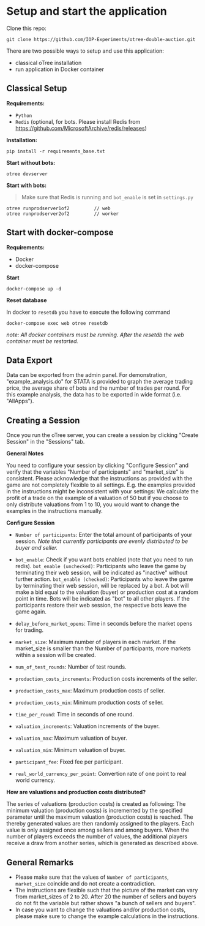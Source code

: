 # Setup and start the application

Clone this repo:
```
git clone https://github.com/IOP-Experiments/otree-double-auction.git
```


There are two possible ways to setup and use this application:

- classical oTree installation
- run application in Docker container

## Classical Setup

**Requirements:**

 - `Python`
 - `Redis` (optional, for bots. Please install Redis from <https://github.com/MicrosoftArchive/redis/releases>)

**Installation:**

```
pip install -r requirements_base.txt
```

**Start without bots:**

```
otree devserver
```

**Start with bots:**

> Make sure that Redis is running and `bot_enable` is set in `settings.py`

```
otree runprodserver1of2         // web
otree runprodserver2of2         // worker
```


## Start with docker-compose

**Requirements:**

 - Docker
 - docker-compose


**Start**
```
docker-compose up -d
```

**Reset database**

In docker to `resetdb` you have to execute the following command
```
docker-compose exec web otree resetdb
```

_note: All docker containers must be running. After the resetdb the web container must be restarted._

## Data Export
Data can be exported from the admin panel. For demonstration, "example_analysis.do" for STATA is provided to graph the average trading price, the average share of bots and the number of trades per round. For this example analysis, the data has to be exported in wide format (i.e. "AllApps").
## Creating a Session
Once you run the oTree server, you can create a session by clicking "Create Session" in the "Sessions" tab.

**General Notes**

You need to configure your session by clicking "Configure Session" and verify that the variables "Number of participants" and "market_size" is consistent.
Please acknowledge that the instructions as provided with the game are not completely flexible to all settings. E.g. the examples provided in the instructions might be inconsistent with your settings: We calculate the profit of a trade on the example of a valuation of 50 but if you choose to only distribute valuations from 1 to 10, you would want to change the examples in the instructions manually.

**Configure Session**

- `Number of participants`: Enter the total amount of participants of your session. _Note that currently participants are evenly distributed to be buyer and seller._

- `bot_enable`: Check if you want bots enabled (note that you need to run redis). 
  `bot_enable (unchecked)`: Participants who leave the game by terminating their web session, will be indicated as "inactive" without further action. 
  `bot_enable (checked)`: Participants who leave the game by terminating their web session, will be replaced by a bot. A bot will make a bid equal to the valuation (buyer) or production cost at a random point in time. Bots will be indicated as "bot" to all other players. If the participants restore their web session, the respective bots leave the game again.
- `delay_before_market_opens`: Time in seconds before the market opens for trading.

- `market_size`: Maximum number of players in each market. If the market_size is smaller than the Number of participants, more markets within a session will be created.

- `num_of_test_rounds`: Number of test rounds.

- `production_costs_increments`: Production costs increments of the seller.

- `production_costs_max`: Maximum production costs of seller.

- `production_costs_min`: Minimum production costs of seller.

- `time_per_round`: Time in seconds of one round.

- `valuation_increments`: Valuation increments of the buyer.

- `valuation_max`: Maximum valuation of buyer.

- `valuation_min`: Minimum valuation of buyer.

- `participant_fee`: Fixed fee per participant.

- `real_world_currency_per_point`: Convertion rate of one point to real world currency.

**How are valuations and production costs distributed?**

The series of valuations (production costs) is created as following: The minimum valuation (production costs) is incremented by the specified parameter until the maximum valuation (production costs) is reached. The thereby generated values are then randomly assigned to the players. Each value is only assigned once among sellers and among buyers. When the number of players exceeds the number of values, the additional players receive a draw from another series, which is generated as described above.

## General Remarks
- Please make sure that the values of `Number of participants`, `market_size` coincide and do not create a contradiction. 
- The instructions are flexible such that the picture of the market can vary from market_sizes of 2 to 20. After 20 the number of sellers and buyers do not fit the variable but rather shows "a bunch of sellers and buyers".
- In case you want to change the valuations and/or production costs, please make sure to change the example calculations in the instructions.

